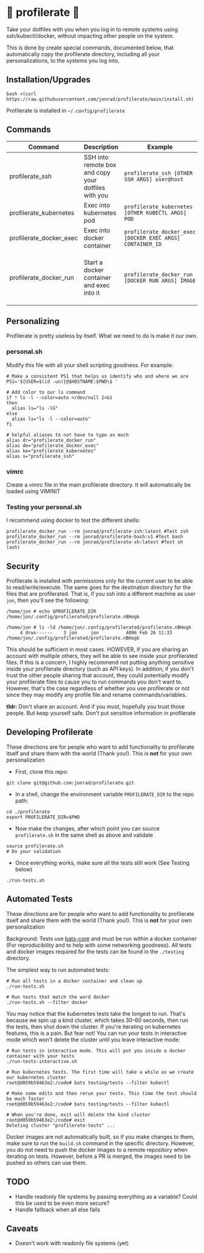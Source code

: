 # 🐰 profilerate 🐰

Take your dotfiles with you when you log in to remote systems using ssh/kubectl/docker, without impacting other people on the system.

This is done by create special commands, documented below, that automatically copy the profilerate directory, including all your personalizations, to the systems you log into. 

## Installation/Upgrades

```
bash <(curl https://raw.githubusercontent.com/jonrad/profilerate/main/install.sh)
```

Profilerate is installed in `~/.config/profilerate`

## Commands

| Command | Description | Example | Notes |
| - | - | - | - |
| profilerate_ssh | SSH into remote box and copy your dotfiles with you | `profilerate_ssh [OTHER SSH ARGS] user@host` | `user@host` must be the last arg (does not take a command) |
| profilerate_kubernetes | Exec into kubernetes pod | `profilerate_kubernetes [OTHER KUBECTL ARGS] POD ` | Host must be the last arg. |
| profilerate_docker_exec | Exec into docker container | `profilerate_docker_exec [DOCKER EXEC ARGS] CONTAINER_ID` | You must start the docker container first |
| profilerate_docker_run | Start a docker container and exec into it | `profilerate_docker_run [DOCKER RUN ARGS] IMAGE` | Shuts down the container when you exit. If you don't want the container to shut down, start it yourself and exec in using `profilerate_docker_exec` |

## Personalizing

Profilerate is pretty useless by itself. What we need to do is make it our own. 

### personal.sh

Modify this file with all your shell scripting goodness. For example:

```
# Make a consistent PS1 that helps us identify who and where we are
PS1='${USER=$(id -un)}@$HOSTNAME:$PWD\$ '

# Add color to our ls command
if ! ls -l --color=auto >/dev/null 2>&1
then
  alias ls="ls -lG"
else
  alias ls="ls -l --color=auto"
fi

# helpful aliases to not have to type as much
alias dr="profilerate_docker_run"
alias de="profilerate_docker_exec"
alias ke="profilerate_kubernetes"
alias s="profilerate_ssh"
```

### vimrc
Create a vimrc file in the main profilerate directory. It will automatically be loaded using VIMINIT

### Testing your personal.sh
I recommend using docker to test the different shells:
```
profilerate_docker_run --rm jonrad/profilerate-zsh:latest #Test zsh
profilerate_docker_run --rm jonrad/profilerate-bash:v1 #Test bash
profilerate_docker_run --rm jonrad/profilerate-sh:latest #Test sh (ash)
```
## Security
Profilerate is installed with permissions only for the current user to be able to read/write/execute. The same goes for the destination directory for the files that are profilerated. That is, if you ssh into a different machine as user `jon`, then you'll see the following:

```
/home/jon # echo $PROFILERATE_DIR
/home/jon/.config/profilerated/profilerate.nBHogk

/home/jon # ls -ld /home/jon/.config/profilerated/profilerate.nBHogk
     4 drwx------    3 jon     jon          4096 Feb 26 11:33 /home/jon/.config/profilerated/profilerate.nBHogk
```

This should be sufficient in most cases. HOWEVER, if you are sharing an account with multiple others, they will be able to see inside your profilerated files. If this is a concern, I highly recommend not putting anything sensitive inside your profilerate directory (such as API keys). In addition, if you don't trust the other people sharing that account, they could potentially modify your profilerate files to cause you to run commands you don't want to. However, that's the case regardless of whether you use profilerate or not since they may modify any profile file and rename commands/variables. 

**tldr:** Don't share an account. And if you must, hopefully you trust those people. But keep yourself safe. Don't put sensitive information in profilerate

## Developing Profilerate
These directions are for people who want to add functionality to profilerate itself and share them with the world (Thank you!). This is **not** for your own personalization 

* First, clone this repo:
```
git clone git@github.com:jonrad/profilerate.git
```

* In a shell, change the environment variable `PROFILERATE_DIR` to the repo path:
```
cd ./profilerate
export PROFILERATE_DIR=$PWD
```

* Now make the changes, after which point you can source `profilerate.sh` in the same shell as above and validate
```
source profilerate.sh
# Do your validation
```

* Once everything works, make sure all the tests still work (See Testing below)
```
./run-tests.sh
```

## Automated Tests
These directions are for people who want to add functionality to profilerate itself and share them with the world (Thank you!). This is **not** for your own personalization 

Background: Tests use [bats-core](https://github.com/bats-core/bats-core) and must be run within a docker container (For reproducibility and to help with some networking goodness). All tests and docker images required for the tests can be found in the `./testing` directory. 

The simplest way to run automated tests:
```
# Run all tests in a docker container and clean up
./run-tests.sh

# Run tests that match the word docker
./run-tests.sh --filter docker
```

You may notice that the kubernetes tests take the longest to run. That's because we spin up a kind cluster, which takes 30-60 seconds, then run the tests, then shut down the cluster. If you're iterating on kubernetes features, this is a pain. But fear not! You can run your tests in interactive mode which won't delete the cluster until you leave interactive mode:

```
# Run tests in interactive mode. This will put you inside a docker container with your tests
./run-tests-interactive.sh

# Run kubernetes tests. The first time will take a while as we create our kubernetes cluster
root@d059b59463e2:/code# bats testing/tests --filter kubectl

# Make some edits and then rerun your tests. This time the test should be much faster
root@d059b59463e2:/code# bats testing/tests --filter kubectl

# When you're done, exit will delete the kind cluster
root@d059b59463e2:/code# exit
Deleting cluster "profilerate-tests" ...
```

Docker images are not automatically built, so if you make changes to them, make sure to run the `build.sh` command in the specific directory. 
However, you do not need to push the docker images to a remote repository when iterating on tests. However, before a PR is merged, the images need to be pushed so others can use them.

## TODO

* Handle readonly file systems by passing everything as a variable? Could this be used to be even more secure?
* Handle fallback when all else fails

## Caveats
* Doesn't work with readonly file systems (yet)

